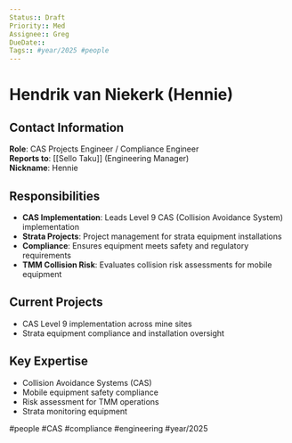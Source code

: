 ```yaml
---
Status:: Draft
Priority:: Med
Assignee:: Greg
DueDate:: 
Tags:: #year/2025 #people
---
```


# Hendrik van Niekerk (Hennie)

## Contact Information
**Role**: CAS Projects Engineer / Compliance Engineer  
**Reports to**: [[Sello Taku]] (Engineering Manager)  
**Nickname**: Hennie

## Responsibilities
- **CAS Implementation**: Leads Level 9 CAS (Collision Avoidance System) implementation
- **Strata Projects**: Project management for strata equipment installations
- **Compliance**: Ensures equipment meets safety and regulatory requirements
- **TMM Collision Risk**: Evaluates collision risk assessments for mobile equipment

## Current Projects
- CAS Level 9 implementation across mine sites
- Strata equipment compliance and installation oversight

## Key Expertise
- Collision Avoidance Systems (CAS)
- Mobile equipment safety compliance
- Risk assessment for TMM operations
- Strata monitoring equipment

#people #CAS #compliance #engineering #year/2025